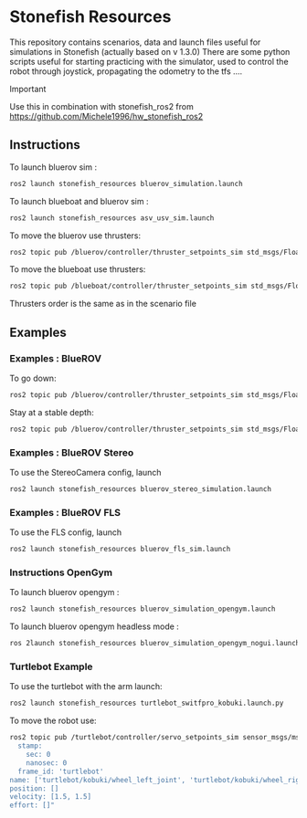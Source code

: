# Stonefish Resources
This repository contains scenarios, data and launch files useful for simulations in Stonefish (actually based on v 1.3.0)
There are some python scripts useful for starting practicing with the simulator, used to control the robot through joystick, propagating the odometry to the tfs .... 
> [!IMPORTANT] 
> Use this in combination with stonefish_ros2 from https://github.com/Michele1996/hw_stonefish_ros2

## Instructions
To launch bluerov sim :
```bash
ros2 launch stonefish_resources bluerov_simulation.launch 
```
To launch blueboat and bluerov sim :
```bash
ros2 launch stonefish_resources asv_usv_sim.launch 
```
To move the bluerov use thrusters:
```bash
ros2 topic pub /bluerov/controller/thruster_setpoints_sim std_msgs/Float64MultiArray '{data:[0.01, 0.01, 0.01, 0.01, 0.4, 0.4]}'
```
To move the blueboat use thrusters:
```bash
ros2 topic pub /blueboat/controller/thruster_setpoints_sim std_msgs/Float64MultiArray '{data:[0.01, 0.01]}'
```
Thrusters order is the same as in the scenario file

## Examples

### Examples : BlueROV
To go down:
```bash
ros2 topic pub /bluerov/controller/thruster_setpoints_sim std_msgs/Float64MultiArray '{data:[0.0, 0.0, 0.0, 0.0, 0.7, 0.7]}'
```
Stay at a stable depth:
```bash
ros2 topic pub /bluerov/controller/thruster_setpoints_sim std_msgs/Float64MultiArray '{data:[0.0, 0.0, 0.0, 0.0, 0.4, 0.4]}'
```
### Examples : BlueROV Stereo
To use the StereoCamera config, launch
```bash
ros2 launch stonefish_resources bluerov_stereo_simulation.launch
```
### Examples : BlueROV FLS
To use the FLS config, launch
```bash
ros2 launch stonefish_resources bluerov_fls_sim.launch
```
### Instructions OpenGym
To launch bluerov opengym :
```bash
ros2 launch stonefish_resources bluerov_simulation_opengym.launch 
```
To launch bluerov opengym headless mode :
```bash
ros 2launch stonefish_resources bluerov_simulation_opengym_nogui.launch
```

### Turtlebot Example
To use the turtlebot with the arm launch: 
```bash
ros2 launch stonefish_resources turtlebot_switfpro_kobuki.launch.py 
```
To move the robot use: 
```bash
ros2 topic pub /turtlebot/controller/servo_setpoints_sim sensor_msgs/msg/JointState "header:
  stamp:
    sec: 0
    nanosec: 0
  frame_id: 'turtlebot'
name: ['turtlebot/kobuki/wheel_left_joint', 'turtlebot/kobuki/wheel_right_joint']
position: []
velocity: [1.5, 1.5]
effort: []"   
```
